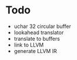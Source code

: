 # Todo
* uchar 32 circular buffer
* lookahead translator
* translate to buffers
* link to LLVM
* generate LLVM IR